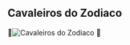 **Cavaleiros do Zodiaco**
 --
 :dizzy:![Cavaleiros do Zodiaco](https://github.com/Aline-Reis/cavaleiros-do-zodiaco/assets/98558289/1080ad03-76a7-420f-8046-d3a89cbd1e4a)
:hugs:
